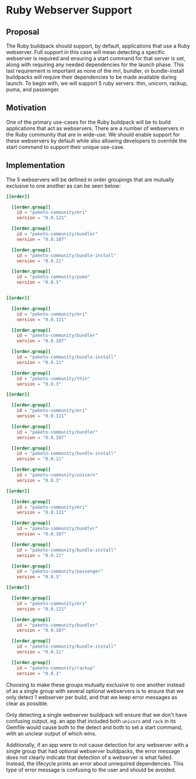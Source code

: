 # Ruby Webserver Support

## Proposal

The Ruby buildpack should support, by default, applications that use a Ruby webserver. Full support in this case will mean detecting a specific webserver is required and ensuring a start command for that server is set, along with requiring any needed dependencies for the launch phase. This last requirement is important as none of the mri, bundler, or bundle-install buildpacks will require their dependencies to be made available during launch. To begin with, we will support 5 ruby servers: thin, unicorn, rackup, puma, and passenger.

## Motivation

One of the primary use-cases for the Ruby buildpack will be to build applications that act as webservers. There are a number of webservers in the Ruby community that are in wide-use. We should enable support for these webservers by default while also allowing developers to override the start command to support their unique use-case.

## Implementation

The 5 webservers will be defined in order groupings that are mutually exclusive to one another as can be seen below:

```toml
[[order]]

  [[order.group]]
    id = "paketo-community/mri"
    version = "0.0.121"

  [[order.group]]
    id = "paketo-community/bundler"
    version = "0.0.107"

  [[order.group]]
    id = "paketo-community/bundle-install"
    version = "0.0.11"

  [[order.group]]
    id = "paketo-community/puma"
    version = "0.0.3"


[[order]]

  [[order.group]]
    id = "paketo-community/mri"
    version = "0.0.121"

  [[order.group]]
    id = "paketo-community/bundler"
    version = "0.0.107"

  [[order.group]]
    id = "paketo-community/bundle-install"
    version = "0.0.11"

  [[order.group]]
    id = "paketo-community/thin"
    version = "0.0.3"

[[order]]

  [[order.group]]
    id = "paketo-community/mri"
    version = "0.0.121"

  [[order.group]]
    id = "paketo-community/bundler"
    version = "0.0.107"

  [[order.group]]
    id = "paketo-community/bundle-install"
    version = "0.0.11"

  [[order.group]]
    id = "paketo-community/unicorn"
    version = "0.0.3"

[[order]]

  [[order.group]]
    id = "paketo-community/mri"
    version = "0.0.121"

  [[order.group]]
    id = "paketo-community/bundler"
    version = "0.0.107"

  [[order.group]]
    id = "paketo-community/bundle-install"
    version = "0.0.11"

  [[order.group]]
    id = "paketo-community/passenger"
    version = "0.0.3"

[[order]]

  [[order.group]]
    id = "paketo-community/mri"
    version = "0.0.121"

  [[order.group]]
    id = "paketo-community/bundler"
    version = "0.0.107"

  [[order.group]]
    id = "paketo-community/bundle-install"
    version = "0.0.11"

  [[order.group]]
    id = "paketo-community/rackup"
    version = "0.0.3"
```

Choosing to make these groups mutually exclusive to one another instead of as a single group with several optional webservers is to ensure that we only detect 1 webserver per build, and that we keep error messages as clear as possible.

Only detecting a single webserver buildpack will ensure that we don't have confusing output, eg. an app that included both `unicorn` and `rack` in its Gemfile would cause both to the detect and both to set a start command, with an unclear output of which wins.

Additionally, if an app were to not cause detection for any webserver with a single group that had optional webserver buildpacks, the error message does not clearly indicate that detection of a webserver is what failed. Instead, the lifecycle prints an error about unrequired dependencies. This type of error message is confusing to the user and should be avoided.

